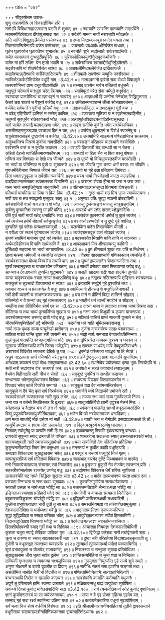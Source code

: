 +++
title = "०४२"

+++
श्रीपुरुषोत्तम उवाच-  
शृणु नारायणीश्रि त्वं शिवराज्ञीश्रियं हरिः ।  
ततोऽपि विविधानाहाऽऽचारान् वदामि ते शुभात् ॥१ ॥
नवान्नानि रसवन्ति दातव्यानि सदाऽर्थिने ।  
नवसस्येष्टिरेवाऽत्र दीर्घायुःसम्प्रदा यतः ॥२ ॥
सर्वेऽपि मानवा नार्यो नराश्चापि नवेऽन्नके ।  
सति चाग्निं विशुद्धाऽन्नैर्यजेत परमेश्वरम् ॥३ ॥
दघ्ना मिष्टाम्ब्लमधुरास्वादेन पयसा तथा ।  
मिष्टसारान्वितेनाऽपि यजेत परमेश्वरम् ॥४ ॥
पायसान्नैः पयःपाकैः क्षीरैर्यजेत माधवम् ।  
घृतेन घृतपक्वेन घृताक्तैश्च शुभान्नकैः ॥५ ॥
नवनीतैः शुभैः सद्योजातैः शर्करयाऽन्वितैः ।  
यजेत परमात्मानं दुग्धपुटीप्रपूरितैः ॥६ ॥
पूरिकापोलिकायुक्तैर्गुप्तपुटकभोजनैः ।  
यजेत मां हरिं लक्ष्मि! येन तृप्तो भवामि च ॥७ ॥
शर्कराभिश्च खण्डाद्यैर्मधुभिर्गुडकैसरैः ।  
सद्रसैश्चापि मां शीतपेयैर्यजेत सर्वथा ॥८ ॥
आम्रफलैर्मिष्टफलैर्यजेत द्राक्षिकाफलैः ।  
कदलैश्चाऽमृतैश्चापि नारीकेलादिपाचनैः ॥९ ॥
शीतफलैः रायणैश्च जम्बूभिः पनसैस्तथा ।  
नवचिर्भटकर्कटीभिर्यजेत वधूर्हि माम् ॥3.42.१ ०॥
मानाऽवमानौ द्वावेतौ सदा बोध्यो विषाऽमृते ।  
तत्स्पर्शाभिभवं प्राप्य वधूवर्गोऽवसीदति ॥१ १॥
तस्माद् दास्येन भावेन वर्तितव्यं वधूजनैः ।  
चक्षुःपूतं चरेन्मार्गं मनःपूतां चरेत् क्रियाम् ॥१२॥
स्वामिपूतां चरेत् सेवां धर्मपूते वधूर्वसेत् ।  
स्वाम्याज्ञां पालयेन्नित्यं चाऽज्ञाभङ्गं न चाचरेत् ॥१३॥
आज्ञाधर्मो हि पत्नीनां तेनेच्छेत् सिद्धिमुत्तमाम् ।  
कैतवं छद्म शाठ्यं च पैशुन्यं वर्जयेद् वधूः ॥१४॥
अतिहास्यमवष्टम्भं लीलां स्वेच्छाप्रवर्तनम् ।  
वर्जयेत् सर्वयत्नेन गुर्वीणां सन्निधौ वधूः ॥१५॥
तद्वाक्यप्रतिकूलं च तथाऽयुक्तं गुरौ वचः ।  
न वदेद् गृहिणीवर्गो ह्यनिष्टं न स्मरेत् क्वचित् ॥१६॥
रजस्वलां सूतिकां च न स्पृशेन्मलवाहिनीम् ।  
चतुर्थ्यां सुवधूर्नैव रतिकार्यकरी भवेत् ॥१७॥
अल्पायुर्व्रतविद्याढ्यत्वादिहीनप्रसूस्तदा ।  
यतो जायेत तस्माद्वै बलवद्ग्रहगा भवेत् ॥१८॥
सङ्गं सतीभिः कुर्वीत भवेत् सर्वार्थसाधिका ।  
असतीसङ्गमुज्जह्यात् परत्राऽत्र हितं न यत् ॥१९॥
वर्जयेत् क्षुद्रसङ्गं च विरोधं स्वजनेषु च ।  
शत्रुसेवापरासङ्गं दुष्टायोगं च वर्जयेत् ॥3.42.२०॥
उत्तमाभिर्हि साङ्गत्यं पण्डिताभिश्च सत्कथाम् ।  
अलुब्धाभिश्च मित्रत्वं कुर्वाणा नावसीदति ॥२१ ॥
परसङ्गं परिहास्यं चाऽस्थाने नरयोषितोः ।  
परवेश्मनि वासं च न कुर्वीत कदाचन ॥२२॥
पराऽपि हितकर्त्री चेद् बान्धवी सा न चेतरा ।  
अहितो देहजो व्याधिर्हितमारण्यकौषधम् ॥२३॥
बान्धवी या हिता सैव स पिता यस्तु पोषकः ।  
तन्मित्रं यत्र विश्वासः स देशो यत्र जीव्यते ॥२४॥
स भृत्यो यो विधिभृत्यस्तद्बीजं यत्प्ररोहति ।  
सा भार्या या पतिनिष्ठा स पुत्रो यः सुखाप्तये ॥२५॥
सा जीवति गुणा यस्या धर्मो यस्याः सा जीवति ।  
गुणधर्मविहीनाया निष्फलं जीवनं यतः ॥२६॥
सा भार्या या गृहे दक्षा प्रतिप्राणा प्रियंवदा ।  
हिता भक्ताऽनुकूला च सर्वसौभाग्यवर्धिनी ॥२७॥
यस्य भार्या निःस्नेहाक्षी कपटा कलहप्रिया ।  
वादप्रियाऽन्यसंसक्ता त्यक्तलज्जा विमानिनी ॥२८॥
कश्मला सेवया हीना सा जरा न जरा जरा ।  
यस्य भार्या समवृत्तिर्गुणज्ञा चानुगामिनी ॥२९॥
पतिभाग्याऽल्पसन्तुष्टा प्रियभावा प्रियङ्करी ।  
पतिधर्मा पत्यभिन्ना सा प्रिया न प्रिया प्रिया ॥3.42.३० ॥
दुष्टा भार्या शठं मित्रं भृत्यः स्वार्थपरायणः ।  
सर्पो यत्र च तत्र स्याद्वासो मृत्युप्रदः खलु ॥३ १ ॥
अगुणज्ञः पतिः क्रुद्धा सपत्नी दोषदायिनी ।  
सर्वसंशयिनी वासो यत्र तत्र न शं भवेत् ॥३२॥
त्यजन्तु दुर्जनसङ्गं भजन्तु साधुसङ्गतिम् ।  
कुर्वन्तु पुण्यमनिशं स्मरन्तु मां हरिं पतिम् ॥३३॥
आपदर्थे धनं रक्षेद् दारान् रक्षेद्धनादिभिः ।  
पतिं पुत्रं सतीं भार्यां रक्षेद् धनादिभिः सदा ॥३४॥
त्यजेदेकं कुलस्यार्थे धर्मार्थं तु कुलं त्यजेत् ।  
धर्मं त्यजेच्च हर्यर्थे मोक्षार्थं सर्वमुत्सृजेत् ॥३५॥
वरं वासोऽरण्यदेशे न तु दुष्टे गृहे क्वचित् ।  
दुश्चरितं गृहं क्लेशः प्रत्यक्षनरकावुभौ ॥३६॥
चलत्येकेन पादेन तिष्ठत्येकेन धीमती ।  
न परीक्ष्य परं स्थानं पूर्वमायतनं त्यजेत् ॥३७॥
त्यजेद्दशमसद्वृत्तं वासं सोपद्रवं त्यजेत् ।  
कृपणं स्वामिनं मायामयं दुष्टं नरं त्यजेत् ॥३८॥
पदस्थस्यैव मित्राणि यानि तानि न चाञ्जसा ।  
अर्थपदविहीनस्य मित्राणि सार्थकानि वै ॥३९॥
आपद्रक्षाकरं मित्रं क्षीणसम्पत्सु कामिनी ।  
दुर्भिक्षादौ सहयाना सा भार्या भाग्यशालिनः ॥3.42.४०॥
द्रुमं क्षीणफलं शुष्कं सरः पतिं च निर्धनम् ।  
छाया मत्स्या धर्मपत्नी न त्यजन्ति कदाचन ॥४१ ॥
विहगाः सारसाश्चापि गणिकास्तान् त्यजन्ति वै ।  
स्वार्थवशास्तथा बोध्या विश्वसेन्न तथाविधान् ॥४२॥
लुब्धां द्रव्यप्रदानेन श्रेष्ठामञ्जलिना तथा ।  
मूर्खां छन्दानुवृत्त्या च याथातथ्येन पण्डिताम् ॥४३॥
साध्वीं प्रसेवया बालां मिष्टवाण्या जयेद् वधूः ।  
साध्व्यश्च देवताश्चापि तुष्यन्ति शुद्धभावनैः ॥४४॥
असती खाद्यपानाद्यैः शठा शाठ्येन तुष्यति ।  
यस्या यादृक्स्वभावः स्यात् तस्यां तथाऽऽविशेद् वधूः ॥४५॥
नद्यश्च नखिनश्चापि शृङ्गिणः शस्त्रपाणयः ।  
राजकुलं च लुञ्चादो विश्वासार्हा न सर्वथा ॥४६॥
द्रव्यहानिं समुद्वेगं गृहे दुश्चरितं तथा ।  
अवमानं वञ्चनं च प्रकाशयेन्न वै वधूः ॥४७॥
स्वामित्यागो हीनसङ्गो वधूशीलविनाशकौ ।  
गर्वी दोषी व्यसनी च लाभनाशकरास्त्रयः ॥४८॥
यत्र मानं न प्रीतिर्न विद्या शान्तिर्न सौहृदम् ।  
पतिस्नेहो न वै पत्न्यां तद् गृहं त्वनलालयम् ॥४९॥
भयहीनं धनं त्वर्ज्यं भयहीनं च सौहृदम् ।  
भयहीना तथा प्रीतिर्निर्भयः स्वर्ग एव सः ॥3.42.५०॥
दात्र्या भाव्य न त्वदात्र्या क्षन्त्र्या भाव्यं स्त्रिया सदा ।  
शीलिन्या च तथा भाव्यं पुण्यार्जिन्या सुखाय च ॥५१॥
नग्ना रूक्षा भिक्षुकी च कृपणा याचनापरा ।  
अवस्थेयमदानस्य तस्माद् दात्री भवेद् वधूः ॥५२॥
सञ्चितं याचितं प्राप्तं सत्कार्ये युज्यते न चेत् ।  
चौरपार्थिवपृथिवीहार्यं तद्वै भविष्यति ॥५३॥
कदर्याया धनं याति भूमितस्करराजसु ।  
नार्या दण्डः पृथक् शय्या पत्युर्दण्डो ह्यसेवनम् ॥५४॥
दुर्जना दासवर्गाश्च पटहाः पशवस्तथा ।  
ताडिता मार्दवं यान्ति दुष्टा स्त्री व्यसनी नरः ॥५५॥
नद्यो नार्यः समभावा वेगवत्योऽतिनिम्नगाः ।  
कूलं कुलं पातयन्ति स्वच्छन्दगतिका यदि ॥५६॥
न तृप्तिरस्ति कामस्य पुत्रस्य च धनस्य च ।  
सुखस्य जीवितस्यापि तानि जित्वा भजेद्धरिम् ॥५७॥
शाश्वतं साधयेद् भावि देवपूजादिसाधनैः ।  
अशाश्वतं विदित्वैव त्यक्तव्यं दैहिकं तु यत् ॥५८॥
ध्रुवमोक्षं परित्यज्य चाऽध्रुवं या हि सेवते ।  
अध्रुवं नाऽऽत्मना सार्धं गमिष्यति चरेद् ध्रुवम् ॥५९॥
हविर्दुष्टकुलाद् ग्राह्यं बालादपि सुभाषितम् ।  
अमेध्यात् काञ्चनं ग्राह्यं मोक्षः सत्पुरुषात्तथा ॥3.42.६०॥
स्थानेष्वेव प्रयोक्तव्या भृत्या भूषाः स्त्रियोऽपि च ।  
सती नारी सदश्वश्च वीरः सत्यपरो जनः ॥६१॥
अनपेक्षो न सहते कषाघातं तथाऽनृतम् ।  
वैभवेन विहीनाऽपि सती नीचं न सेवते ॥६२॥
सकृद्दुष्टं पुनर्मित्रं न सन्धीत कदाचन ।  
सन्धानाया भवेन्मृत्युर्वध्वास्तत्र विशेषतः ॥६३॥
शत्र्वपत्यं विषपात्रं विश्वासपात्रमेव न ।  
विपत्प्रदं भवेत् काले विपरीते समागते ॥६४॥
सानुकूलं यदा दैवं सर्वमन्यन्निरर्थकम् ।  
सानुकूले न दैवं चेत् कृतं सर्वं निरर्थकम् ॥६५॥
धनार्जने व्यये विद्यार्जने प्रभोजने रतौ ।  
स्वकार्यसाधने त्यक्तलज्जा नारी सुखं लभेत् ॥६६॥
लज्जा रक्षा जलं राजा गुरुर्देवालयो निजाः ।  
जना यत्र न वर्तन्ते स्थितिस्तत्र हि दुःखदा ॥६७॥
साधुज्योतिर्विदो ज्ञानी वृद्धश्च मेलनं मिथः ।  
स्नेहश्चान्नं च वैद्यश्च यत्र नो तत्र नो वसेत् ॥६८॥
स्वजनान् पालयेत् साध्वी वधूरन्नाम्बरादिभिः ।  
विष्णुं प्रपूजयेन्नित्यमायुःकीर्तिबलप्रदम् ॥६९॥
क्षणेन विभवो नश्येन्नात्मायत्तं धनादिकम् ।  
क्षणं मत्वा साधयेद्वै मोक्षं प्रसेव्य मां सती ॥3.42.७०॥
व्याघ्री जरा च रोगोऽरिः प्रसह्याऽऽगच्छतो हि तौ ।  
आयुर्भिन्नघटाभं च ज्ञात्वा मोक्षं प्रसाधयेत् ॥७१ ॥
पितृवत्परपुरुषे परद्रव्येषु घासवत् ।  
निजवत् सर्वभूतेषु या पश्यति सती हि सा ॥७२॥
द्रव्यवत्यास्तु मित्राणि द्रव्यवत्यास्तु बान्धवाः ।  
द्रव्यवती सुपूज्या स्याद् द्रव्यवती हि पण्डिता ॥७३॥
शास्त्रहीना सदाऽन्धा स्यात् तस्माच्छास्त्रवती भवेत् ।  
शास्त्रचक्षुष्मती नारी स्वाराज्यसुखमेधते ॥७४॥
यया सन्तोषितो देवः पतिर्दास्यः प्रतिप्रियाः ।  
कुटुम्बनारीवर्गाद्या जिता तेन वसुन्धरा ॥७५॥
मनस्तापं न कुर्वीत क्वापि वधूर्महापदि ।  
समप्रज्ञा विवेकाढ्या सुखदुःखसमा भवेत् ॥७६॥
परगृहं न मन्तव्यं पत्युर्गृहं निजं गृहम् ।  
यत्पत्युस्तन्निजं सर्वं मोदितव्यं विवेकतः ॥७७॥
चापल्याद् वारयेद् दृष्टिं मिथ्यावाक्यं च वारयेत् ।  
मनो निवारयेच्छाठ्यात् संसारात् स्वां निवारयेत् ॥७८॥
हुङ्कारं भ्रुकुटीं नैव तेजयेत् स्वजनान् प्रति ।  
सहस्त्रीवर्गमालोक्य रञ्जयेत् प्रणमेद् वधूः ॥७९॥
उद्योगश्च विवेकश्च धैर्यं शक्तिः सुशीलता ।  
उत्साहश्चेति षट् नार्याः सिद्धिदाः सुखदाः सदा ॥3.42.८०॥
मार्दवं दास्यभावश्च नम्रता क्षमता दया ।  
प्रसन्नता स्निग्धता च सप्त वध्वाः सुखप्रदाः ॥८१ ॥
कुलशीलगुणोपेता सत्यधर्मपरायणा ।  
रूपवती प्रसन्ना च नार्यध्यक्षा भवेद्धि सा ॥८२॥
बलाबलमतिज्ञात्री सैन्याऽध्यक्षा भवेद्धि सा ।  
इङ्गिताकारभावज्ञा प्रतीहारी भवेद् रमा ॥८३॥
मेधाविनी च वाचाला सत्यव्रता जितेन्द्रिया ।  
बहुशास्त्रादिकुशला चोपदेष्ट्री भवेद्धि सा ॥८४॥
बुद्धिमती परचित्तलक्षकी तथ्यवादिनी ।  
कुलीना प्रभुशक्त्याढ्या नारी दूती तु सा मता ॥८५॥
समस्तनियमज्ञा या तर्कशक्तिसमुच्छ्रया ।  
देशकालादिविज्ञा च धर्माध्यक्षा भवेद्धि सा ॥८६॥
मातृमातामहीदक्षा कृतपाकपरिश्रमा ।  
शुद्धा शुद्धिप्रविज्ञा च रसज्ञा पाचिका भवेत् ॥८७॥
आयुर्वेदकृताभ्यासा सर्वेषां हितकारिणी ।  
निदानपद्धतिप्रज्ञा भिषग्वर्या भवेद्धि सा ॥८८॥
वेदवेदाङ्गतत्त्वज्ञा ध्यानहोमजपान्विता ।  
हिताशीर्वादवक्त्री स्याद् गुर्वी तथा च शिक्षिका ॥८९॥
आचारज्ञा नियमज्ञा देशकालादिबोधिनी ।  
कुशला चतुरा स्याद्वै लेखिका पाठिका गुरुः ॥3.42.९०॥
द्विजिह्वा क्लेशदा नारी तथोद्वेगकरी शठा ।  
क्रूरा च दारुणा या स्यात् साऽपकारकरी मता ॥९१ ॥
दुष्टा स्त्री परिहर्तव्या विद्ययाऽलङ्कृताऽपि तु ।  
दुर्जनी च वधूस्तद्वत् त्यक्तव्या व्यवहारके ॥९२॥
तुल्यार्थां तुल्यसामर्थ्यां मर्मज्ञां व्यवसायिनीम् ।  
शूरां प्रभावयुक्तां च योजयेद् राज्यकर्मसु ॥९३॥
निरालस्या च सन्तुष्टा सुखदा प्रतिबोधिका ।  
सुखदुःखसमा धीरा भृत्या सर्वत्र दुर्लभा ॥९४॥
क्षान्तिसत्यविहिना च क्रूरा शठा च निन्दिका ।  
दाम्भिकी गृध्नभावा च त्यक्तव्या भक्ष्यलुञ्चिका ॥९५॥
गुणयुक्ता नियुञ्जीत गृहे राज्ये शुभे स्थले ।  
अगुणां मोक्षमार्गे च दास्ये युञ्जीत वा प्रियाम् ॥९६॥
सतीभिः सततं रामा ह्यासीत सङ्गतौ तथा ।  
असतीभिर्न चासीत मैत्रीं नो विदधीत च ॥९७॥
पण्डिताभिर्वनिताभिः सत्यव्रताभिरित्यपि ।  
बन्धनस्थापि तिष्ठेत न खलाभिः कदाचन ॥९८॥
सावशेषाणि कार्याणि कर्तव्यानि वधूजनैः ।  
अपूर्णे तु परित्यक्ते हानिः स्वस्या प्रजायते ॥९९॥
मक्षिकावन्मधु ग्राह्यं पत्युर्वध्वा सुयोषिता ।  
अवन्ध्यं दिवसं कुर्याद् भक्तिसेवादिभिः सदा ॥3.42.१०० ॥
रागं त्यजेन्नीतिवर्ज्यं स्नेहं कुर्याद् वृषान्वितम् ।  
ज्ञानं कुर्यादनालस्यं या सा जयेज्जगत्त्रयम् ॥१० १॥
पत्या न वै गृहं प्रोक्तं गृहिण्या गृहमेव यत् ।  
तस्माद् गृहं सदा रक्ष्यं स्वामिन्या प्रतिमा यथा ॥१ ०२॥
कर्तव्यमेतन्नारिणां वधूनां सुज्ञयोषिताम् ।  
सर्वं मत्वा निजं सेव्यं वर्धनीयं विशेषतः ॥१ ०३॥
इति श्रीलक्ष्मीनारायणीयसंहितायां तृतीये द्वापरसन्ताने वधूगीतायां सदाचारप्रदर्शनादिनिरूपणनामा द्वाचत्वारिंशोऽध्यायः ॥४२ ॥
    
